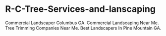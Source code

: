 # R-C-Tree-Services-and-lanscaping
Commercial Landscaper Columbus GA. Commercial Landscaping Near Me. Tree Trimming Companies Near Me. Best Landscapers In Pine Mountain GA.
